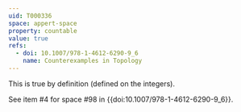 ```yaml
---
uid: T000336
space: appert-space
property: countable
value: true
refs:
  - doi: 10.1007/978-1-4612-6290-9_6
    name: Counterexamples in Topology
---
```

This is true by definition (defined on the integers).

See item #4 for space #98 in {{doi:10.1007/978-1-4612-6290-9_6}}.
